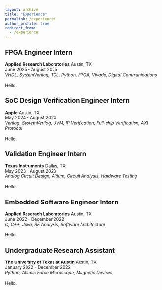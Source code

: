 ```yaml
---
layout: archive
title: "Experience"
permalink: /experience/
author_profile: true
redirect_from:
  - /experience
---
```


FPGA Engineer Intern
------
**Applied Research Laboratories** Austin, TX<br>
June 2025 - August 2025<br>
_VHDL, SystemVerilog, TCL, Python, FPGA, Vivado, Digital Communications_<br><br>
Hello.

SoC Design Verification Engineer Intern
------
**Apple** Austin, TX<br>
May 2024 - August 2024<br>
_Verilog, SystemVerilog, UVM, IP Verification, Full-chip Verification, AXI Protocol_<br><br>
Hello.

Validation Engineer Intern
------
**Texas Instruments** Dallas, TX<br>
May 2023 - August 2023<br>
_Analog Circuit Design, Altium, Circuit Analysis, Hardware Testing_<br><br>
Hello.

Embedded Software Engineer Intern
------
**Applied Reserach Laboratories** Austin, TX<br>
June 2022 - December 2022<br>
_C, C++, Java, RF Analysis, Software Architecture_<br><br>
Hello.

Undergraduate Research Assistant
------
**The University of Texas at Austin** Austin, TX<br>
January 2022 - December 2022<br>
_Python, Atomic Force Microscope, Magnetic Devices_<br><br>
Hello.